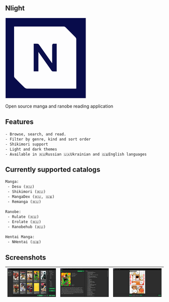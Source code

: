 ## Nlight

![Nlight](./.github/Images/app_icon.png)

Open source manga and ranobe reading application


## Features
    - Browse, search, and read.
    - Filter by genre, kind and sort order
    - Shikimori support
    - Light and dark themes
    - Available in 🇷🇺Russian 🇺🇦Ukrainian and 🇬🇧English languages


## Currently supported catalogs
    Manga:
     - Desu (🇷🇺)
     - Shikimori (🇷🇺)
     - MangaDex (🇷🇺, 🇬🇧)
     - Remanga (🇷🇺)

    Ranobe:
     - Rulate (🇷🇺)
     - Erolate (🇷🇺)
     - Ranobehub (🇷🇺)

    Hentai Manga:
     - NHentai (🇬🇧)


## Screenshots
| ![nl_1](./.github/Screenshots/nl_1.png) | ![nl_2](./.github/Screenshots/nl_2.png) | ![nl_3](./.github/Screenshots/nl_3.png) |
|-----------------------------------------|-----------------------------------------|-----------------------------------------|
